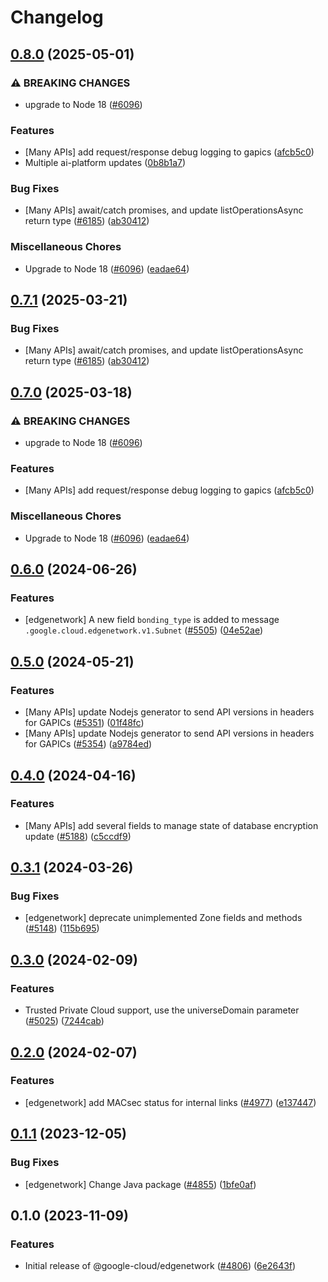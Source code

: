 # Changelog

## [0.8.0](https://github.com/googleapis/google-cloud-node/compare/edgenetwork-v0.7.1...edgenetwork-v0.8.0) (2025-05-01)


### ⚠ BREAKING CHANGES

* upgrade to Node 18 ([#6096](https://github.com/googleapis/google-cloud-node/issues/6096))

### Features

* [Many APIs] add request/response debug logging to gapics ([afcb5c0](https://github.com/googleapis/google-cloud-node/commit/afcb5c07e82bc8349b9677766cd880f69a97f77f))
* Multiple ai-platform updates ([0b8b1a7](https://github.com/googleapis/google-cloud-node/commit/0b8b1a75f33bdf94000321d239834b9b10757862))


### Bug Fixes

* [Many APIs] await/catch promises, and update listOperationsAsync return type ([#6185](https://github.com/googleapis/google-cloud-node/issues/6185)) ([ab30412](https://github.com/googleapis/google-cloud-node/commit/ab304122e3e825c9a76af7d6b0ef4ddc9aa6e906))


### Miscellaneous Chores

* Upgrade to Node 18 ([#6096](https://github.com/googleapis/google-cloud-node/issues/6096)) ([eadae64](https://github.com/googleapis/google-cloud-node/commit/eadae64d54e07aa2c65097ea52e65008d4e87436))

## [0.7.1](https://github.com/googleapis/google-cloud-node/compare/edgenetwork-v0.7.0...edgenetwork-v0.7.1) (2025-03-21)


### Bug Fixes

* [Many APIs] await/catch promises, and update listOperationsAsync return type ([#6185](https://github.com/googleapis/google-cloud-node/issues/6185)) ([ab30412](https://github.com/googleapis/google-cloud-node/commit/ab304122e3e825c9a76af7d6b0ef4ddc9aa6e906))

## [0.7.0](https://github.com/googleapis/google-cloud-node/compare/edgenetwork-v0.6.0...edgenetwork-v0.7.0) (2025-03-18)


### ⚠ BREAKING CHANGES

* upgrade to Node 18 ([#6096](https://github.com/googleapis/google-cloud-node/issues/6096))

### Features

* [Many APIs] add request/response debug logging to gapics ([afcb5c0](https://github.com/googleapis/google-cloud-node/commit/afcb5c07e82bc8349b9677766cd880f69a97f77f))


### Miscellaneous Chores

* Upgrade to Node 18 ([#6096](https://github.com/googleapis/google-cloud-node/issues/6096)) ([eadae64](https://github.com/googleapis/google-cloud-node/commit/eadae64d54e07aa2c65097ea52e65008d4e87436))

## [0.6.0](https://github.com/googleapis/google-cloud-node/compare/edgenetwork-v0.5.0...edgenetwork-v0.6.0) (2024-06-26)


### Features

* [edgenetwork] A new field `bonding_type` is added to message `.google.cloud.edgenetwork.v1.Subnet` ([#5505](https://github.com/googleapis/google-cloud-node/issues/5505)) ([04e52ae](https://github.com/googleapis/google-cloud-node/commit/04e52ae670c14b47c80635a90761b3ee7fcd35c3))

## [0.5.0](https://github.com/googleapis/google-cloud-node/compare/edgenetwork-v0.4.0...edgenetwork-v0.5.0) (2024-05-21)


### Features

* [Many APIs] update Nodejs generator to send API versions in headers for GAPICs ([#5351](https://github.com/googleapis/google-cloud-node/issues/5351)) ([01f48fc](https://github.com/googleapis/google-cloud-node/commit/01f48fce63ec4ddf801d59ee2b8c0db9f6fb8372))
* [Many APIs] update Nodejs generator to send API versions in headers for GAPICs ([#5354](https://github.com/googleapis/google-cloud-node/issues/5354)) ([a9784ed](https://github.com/googleapis/google-cloud-node/commit/a9784ed3db6ee96d171762308bbbcd57390b6866))

## [0.4.0](https://github.com/googleapis/google-cloud-node/compare/edgenetwork-v0.3.1...edgenetwork-v0.4.0) (2024-04-16)


### Features

* [Many APIs] add several fields to manage state of database encryption update ([#5188](https://github.com/googleapis/google-cloud-node/issues/5188)) ([c5ccdf9](https://github.com/googleapis/google-cloud-node/commit/c5ccdf93641e7bb6d0e5c636168fad0feafab6e3))

## [0.3.1](https://github.com/googleapis/google-cloud-node/compare/edgenetwork-v0.3.0...edgenetwork-v0.3.1) (2024-03-26)


### Bug Fixes

* [edgenetwork] deprecate unimplemented Zone fields and methods ([#5148](https://github.com/googleapis/google-cloud-node/issues/5148)) ([115b695](https://github.com/googleapis/google-cloud-node/commit/115b6952af6016b1c88f1d706056b92cd8f41979))

## [0.3.0](https://github.com/googleapis/google-cloud-node/compare/edgenetwork-v0.2.0...edgenetwork-v0.3.0) (2024-02-09)


### Features

* Trusted Private Cloud support, use the universeDomain parameter  ([#5025](https://github.com/googleapis/google-cloud-node/issues/5025)) ([7244cab](https://github.com/googleapis/google-cloud-node/commit/7244cab107973bef57c5ea84ae77c51718126822))

## [0.2.0](https://github.com/googleapis/google-cloud-node/compare/edgenetwork-v0.1.1...edgenetwork-v0.2.0) (2024-02-07)


### Features

* [edgenetwork] add MACsec status for internal links ([#4977](https://github.com/googleapis/google-cloud-node/issues/4977)) ([e137447](https://github.com/googleapis/google-cloud-node/commit/e137447885c5516f94f4cc409bbb32bc9cbe4c27))

## [0.1.1](https://github.com/googleapis/google-cloud-node/compare/edgenetwork-v0.1.0...edgenetwork-v0.1.1) (2023-12-05)


### Bug Fixes

* [edgenetwork] Change Java package ([#4855](https://github.com/googleapis/google-cloud-node/issues/4855)) ([1bfe0af](https://github.com/googleapis/google-cloud-node/commit/1bfe0afb72f5670602ac06bd5fd5dffb384fdbf0))

## 0.1.0 (2023-11-09)


### Features

* Initial release of @google-cloud/edgenetwork ([#4806](https://github.com/googleapis/google-cloud-node/issues/4806)) ([6e2643f](https://github.com/googleapis/google-cloud-node/commit/6e2643f2d758a87f3367101d8f2cfafa3d6adeb6))
